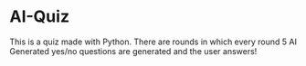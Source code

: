 # AI-Quiz
This is a quiz made with Python. There are rounds in which every round 5 AI Generated yes/no questions are generated and the user answers!
